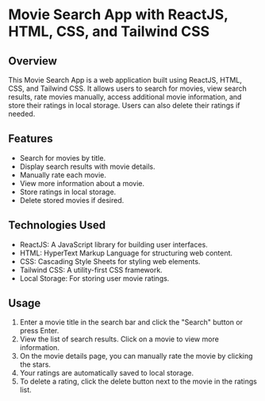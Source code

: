 # Movie Search App with ReactJS, HTML, CSS, and Tailwind CSS

## Overview

This Movie Search App is a web application built using ReactJS, HTML, CSS, and Tailwind CSS. It allows users to search for movies, view search results, rate movies manually, access additional movie information, and store their ratings in local storage. Users can also delete their ratings if needed.

## Features

- Search for movies by title.
- Display search results with movie details.
- Manually rate each movie.
- View more information about a movie.
- Store ratings in local storage.
- Delete stored movies if desired.

## Technologies Used

- ReactJS: A JavaScript library for building user interfaces.
- HTML: HyperText Markup Language for structuring web content.
- CSS: Cascading Style Sheets for styling web elements.
- Tailwind CSS: A utility-first CSS framework.
- Local Storage: For storing user movie ratings.

## Usage

1. Enter a movie title in the search bar and click the "Search" button or press Enter.
2. View the list of search results. Click on a movie to view more information.
3. On the movie details page, you can manually rate the movie by clicking the stars.
4. Your ratings are automatically saved to local storage.
5. To delete a rating, click the delete button next to the movie in the ratings list.

